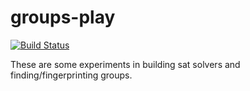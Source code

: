 # groups-play

[![Build Status](https://travis-ci.org/meawoppl/groups-play.svg?branch=master)](https://travis-ci.org/meawoppl/groups-play)

These are some experiments in building sat solvers and finding/fingerprinting groups.
